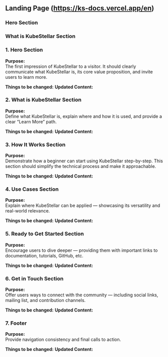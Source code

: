 ## Landing Page (https://ks-docs.vercel.app/en)

### Hero Section

### What is KubeStellar Section

### 1. **Hero Section**

**Purpose:**  
The first impression of KubeStellar to a visitor. It should clearly communicate what KubeStellar is, its core value proposition, and invite users to learn more.

**Things to be changed:**
**Updated Content:**

### 2. **What is KubeStellar Section**

**Purpose:**  
Define what KubeStellar is, explain where and how it is used, and provide a clear “Learn More” path.

**Things to be changed:**
**Updated Content:**

### 3. **How It Works Section**

**Purpose:**  
Demonstrate how a beginner can start using KubeStellar step-by-step. This section should simplify the technical process and make it approachable.

**Things to be changed:**
**Updated Content:**

### 4. **Use Cases Section**

**Purpose:**  
Explain where KubeStellar can be applied — showcasing its versatility and real-world relevance.

**Things to be changed:**
**Updated Content:**

### 5. **Ready to Get Started Section**

**Purpose:**  
Encourage users to dive deeper — providing them with important links to documentation, tutorials, GitHub, etc.

**Things to be changed:**
**Updated Content:**

### 6. **Get in Touch Section**

**Purpose:**  
Offer users ways to connect with the community — including social links, mailing list, and contribution channels.

**Things to be changed:**
**Updated Content:**

### 7. **Footer**

**Purpose:**  
Provide navigation consistency and final calls to action.

**Things to be changed:**
**Updated Content:**
